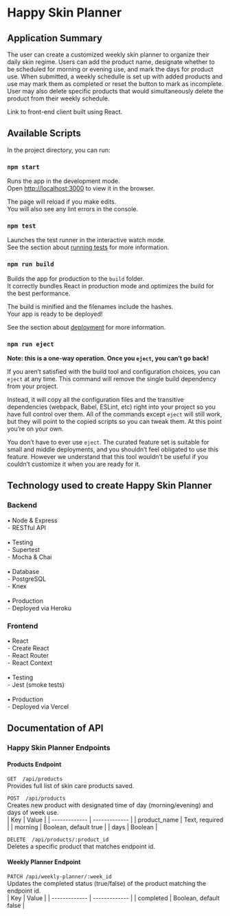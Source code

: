 # Happy Skin Planner

## Application Summary
The user can create a customized weekly skin planner to organize their daily skin regime. Users can add the product name, designate whether to be scheduled for 
morning or evening use, and mark the days for product use. When submitted, a weekly schedulle is set up with added products and use may mark them as completed or reset
the button to mark as incomplete. User may also delete specific products that would simultaneously delete the product from their weekly schedule. 

Link to front-end client built using React.


## Available Scripts

In the project directory, you can run:

### `npm start`

Runs the app in the development mode.\
Open [http://localhost:3000](http://localhost:3000) to view it in the browser.

The page will reload if you make edits.\
You will also see any lint errors in the console.

### `npm test`

Launches the test runner in the interactive watch mode.\
See the section about [running tests](https://facebook.github.io/create-react-app/docs/running-tests) for more information.

### `npm run build`

Builds the app for production to the `build` folder.\
It correctly bundles React in production mode and optimizes the build for the best performance.

The build is minified and the filenames include the hashes.\
Your app is ready to be deployed!

See the section about [deployment](https://facebook.github.io/create-react-app/docs/deployment) for more information.

### `npm run eject`

**Note: this is a one-way operation. Once you `eject`, you can’t go back!**

If you aren’t satisfied with the build tool and configuration choices, you can `eject` at any time. This command will remove the single build dependency from your project.

Instead, it will copy all the configuration files and the transitive dependencies (webpack, Babel, ESLint, etc) right into your project so you have full control over them. All of the commands except `eject` will still work, but they will point to the copied scripts so you can tweak them. At this point you’re on your own.

You don’t have to ever use `eject`. The curated feature set is suitable for small and middle deployments, and you shouldn’t feel obligated to use this feature. However we understand that this tool wouldn’t be useful if you couldn’t customize it when you are ready for it.

## Technology used to create Happy Skin Planner

### Backend
• Node & Express <br/>
  ⁃ RESTful API <br/><br/>
• Testing <br/>
  ⁃ Supertest <br/>
  ⁃ Mocha & Chai <br/><br/>
• Database <br/>
  ⁃ PostgreSQL <br/>
  ⁃ Knex <br/><br/>
• Production <br/>
  ⁃ Deployed via Heroku <br/>
 
### Frontend
• React <br/>
  ⁃ Create React <br/>
  ⁃ React Router <br/>
  ⁃ React Context <br/><br/>
• Testing <br/>
  ⁃ Jest (smoke tests) <br/><br/>
• Production <br/>
  ⁃ Deployed via Vercel <br/>
  

## Documentation of API

### Happy Skin Planner Endpoints
#### Products Endpoint
`GET  /api/products` <br/>
Provides full list of skin care products saved. <br/>


`POST  /api/products` <br/>
Creates new product with designated time of day (morning/evening) and days of week use. <br/>
| Key | Value |
| ------------- | ------------- |
| product_name  | Text, required |
| morning  | Boolean, default true  |
| days  | Boolean  |


`DELETE  /api/products/:product_id` <br/>
Deletes a specific product that matches endpoint id. <br/>


#### Weekly Planner Endpoint
`PATCH /api/weekly-planner/:week_id` <br/>
Updates the completed status (true/false) of the product matching the endpoint id. <br/>
| Key  | Value |
| ------------- | ------------- |
| completed  | Boolean, default false  |


